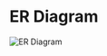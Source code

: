 # ER Diagram
![ER Diagram](https://cf-courses-data.s3.us.cloud-object-storage.appdomain.cloud/IBM-CD0251EN-SkillsNetwork/labs/m6_final/images/onlinecourse_app_er.png)

